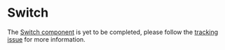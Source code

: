 # Switch

The [Switch component](https://material.io/go/design-switches) is yet to be completed, please follow the [tracking issue](https://www.pivotaltracker.com/epic/show/3954822) for more information.

